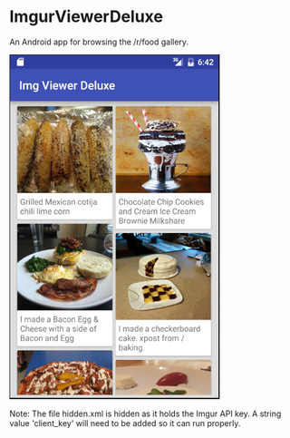 # ImgurViewerDeluxe
An Android app for browsing the /r/food gallery.

![screenshot1](Images/screenshot.png)

Note: The file hidden.xml is hidden as it holds the Imgur API key. A string value 'client_key' will
      need to be added so it can run properly.
